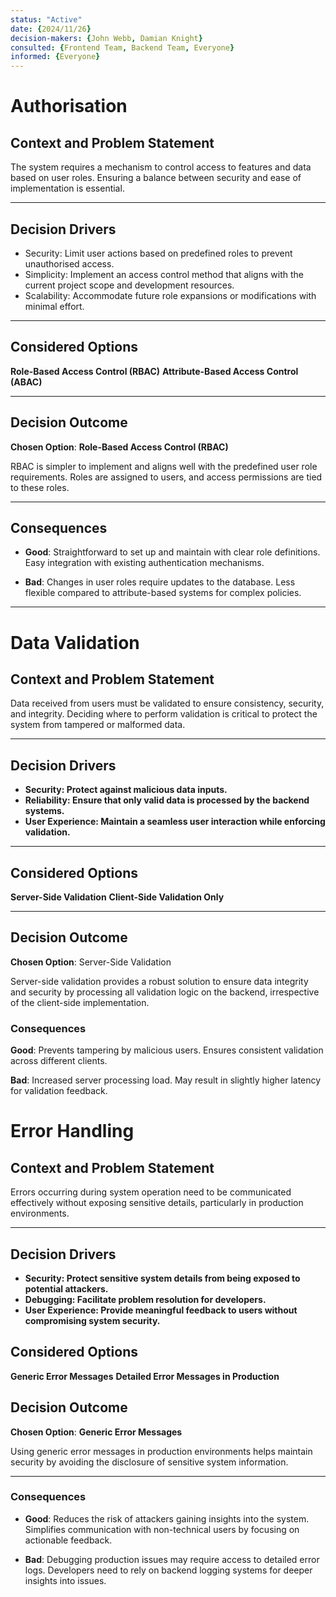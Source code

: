 ```yaml
---
status: "Active"
date: {2024/11/26}
decision-makers: {John Webb, Damian Knight}
consulted: {Frontend Team, Backend Team, Everyone}
informed: {Everyone}
---
```

# Authorisation

## Context and Problem Statement

The system requires a mechanism to control access to features and data based on user roles. Ensuring a balance between security and ease of implementation is essential.

---

## Decision Drivers

* Security: Limit user actions based on predefined roles to prevent unauthorised access.
* Simplicity: Implement an access control method that aligns with the current project scope and development resources.
* Scalability: Accommodate future role expansions or modifications with minimal effort.

---

## Considered Options

**Role-Based Access Control (RBAC)**
**Attribute-Based Access Control (ABAC)**

---

## Decision Outcome

**Chosen Option**: **Role-Based Access Control (RBAC)**

RBAC is simpler to implement and aligns well with the predefined user role requirements. Roles are assigned to users, and access permissions are tied to these roles.

---

## Consequences

* **Good**:
Straightforward to set up and maintain with clear role definitions.
Easy integration with existing authentication mechanisms.

* **Bad**:
Changes in user roles require updates to the database.
Less flexible compared to attribute-based systems for complex policies.

---

# Data Validation

## Context and Problem Statement

Data received from users must be validated to ensure consistency, security, and integrity. Deciding where to perform validation is critical to protect the system from tampered or malformed data.

---

## Decision Drivers

* **Security: Protect against malicious data inputs.**
* **Reliability: Ensure that only valid data is processed by the backend systems.**
* **User Experience: Maintain a seamless user interaction while enforcing validation.**

---

## Considered Options

**Server-Side Validation**
**Client-Side Validation Only**

---

## Decision Outcome

**Chosen Option**: Server-Side Validation

Server-side validation provides a robust solution to ensure data integrity and security by processing all validation logic on the backend, irrespective of the client-side implementation.

### Consequences

**Good**:
Prevents tampering by malicious users.
Ensures consistent validation across different clients.

**Bad**:
Increased server processing load.
May result in slightly higher latency for validation feedback.

# Error Handling

## Context and Problem Statement

Errors occurring during system operation need to be communicated effectively without exposing sensitive details, particularly in production environments.

---

## Decision Drivers

* **Security: Protect sensitive system details from being exposed to potential attackers.**
* **Debugging: Facilitate problem resolution for developers.**
* **User Experience: Provide meaningful feedback to users without compromising system security.**

## Considered Options

**Generic Error Messages**
**Detailed Error Messages in Production**

## Decision Outcome

**Chosen Option**: **Generic Error Messages**

Using generic error messages in production environments helps maintain security by avoiding the disclosure of sensitive system information.

---

### Consequences

* **Good**:
Reduces the risk of attackers gaining insights into the system.
Simplifies communication with non-technical users by focusing on actionable feedback.

* **Bad**:
Debugging production issues may require access to detailed error logs.
Developers need to rely on backend logging systems for deeper insights into issues.

